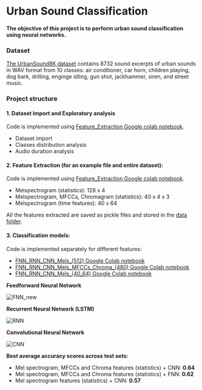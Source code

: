 # Urban Sound Classification

#### The objective of this project is to perform urban sound classification using neural networks. 

### Dataset

[The UrbanSound8K dataset](https://urbansounddataset.weebly.com/urbansound8k.html) contains 8732 sound excerpts of urban sounds in WAV format from 10 classes: air conditioner, car horn, children playing, dog bark, drilling, enginge idling, gun shot, jackhammer, siren, and street music. 

### Project structure

#### 1. Dataset Import and Exploratory analysis

Code is implemented using [Feature_Extraction Google colab notebook](https://github.com/angelinakhatiwada/Urban-Sound-Classification/blob/main/Feature_Extraction.ipynb).

- Dataset import
- Classes distribution analysis
- Audio duration analysis

#### 2. Feature Extraction (for an example file and entire dataset):

Code is implemented using [Feature_Extraction Google colab notebook](https://github.com/angelinakhatiwada/Urban-Sound-Classification/blob/main/Feature_Extraction.ipynb).

- Melspectrogram (statistics): 128 x 4
- Melspectrogram, MFCCs, Chromagram (statistics): 40 x 4 x 3
- Melspectrogram (time features): 40 x 64

All the features extracted are saved as pickle files and stored in the [data folder](https://github.com/angelinakhatiwada/Urban-Sound-Classification/tree/main/data).

#### 3. Classification models:

Code is implemented separately for different features:
- [FNN_RNN_CNN_Mels_(512) Google Colab notebook](https://github.com/angelinakhatiwada/Urban-Sound-Classification/blob/main/FNN_RNN_CNN_Mels_(512).ipynb)
- [FNN_RNN_CNN_Mels_MFCCs_Chroma_(480) Google Colab notebook](https://github.com/angelinakhatiwada/Urban-Sound-Classification/blob/main/FNN_RNN_CNN_Mels_MFCCs_Chroma_(480).ipynb)
- [FNN_RNN_CNN_Mels_(40_64) Google Colab notebook](https://github.com/angelinakhatiwada/Urban-Sound-Classification/blob/main/FNN_RNN_CNN_Mels_(40_64).ipynb)

**Feedforward Neural Network**

![FNN_new](https://user-images.githubusercontent.com/60095044/148851573-85afc5c8-c951-4d72-9b26-f7ff2132d374.png)

**Recurrent Neural Network (LSTM)**

![RNN](https://user-images.githubusercontent.com/60095044/148851703-c897e6c7-956a-488d-915a-59818d1bab06.png)

**Convolutional Neural Network**

![CNN](https://user-images.githubusercontent.com/60095044/148851733-006c1559-924e-45f8-8d3f-b989f790f908.png)

**Best average accuracy scores across test sets:**

- Mel spectrogram, MFCCs and Chroma features (statistics) + CNN: **0.64**
- Mel spectrogram, MFCCs and Chroma features (statistics) + FNN: **0.62**
- Mel spectrogram features (statistics) + CNN: **0.57**
